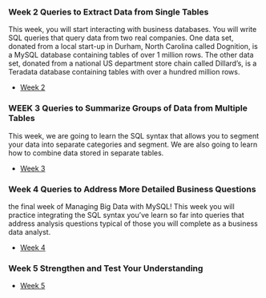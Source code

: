 
### Week 2 Queries to Extract Data from Single Tables
<p> This week, you will start interacting with business databases. You will write SQL queries that query data from two real companies. One data set, donated from a local start-up in Durham, North Carolina called Dognition, is a MySQL database containing tables of over 1 million rows. The other data set, donated from a national US department store chain called Dillard’s, is a Teradata database containing tables with over a hundred million rows.
</p>

* [Week 2](https://github.com/Jai4/SQL/tree/master/src/Course4/Week2)

### WEEK 3 Queries to Summarize Groups of Data from Multiple Tables
<p>
This week, we are going to learn the SQL syntax that allows you to segment your data into separate categories and segment.
We are also going to learn how to combine data stored in separate tables.</p>

* [Week 3](https://github.com/Jai4/SQL/tree/master/src/Course4/Week3)

### Week 4 Queries to Address More Detailed Business Questions
<p>the final week of Managing Big Data with MySQL! This week you will practice integrating the SQL syntax you’ve learn so far into queries that address analysis questions typical of those you will complete as a business data analyst.</p>

* [Week 4](https://github.com/Jai4/SQL/tree/master/src/Course4/Week4)

### Week 5 Strengthen and Test Your Understanding

* [Week 5](https://github.com/Jai4/SQL/tree/master/src/Course4/Week5)

